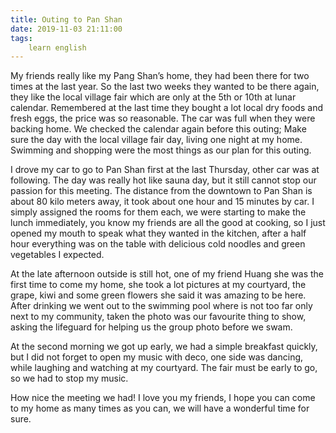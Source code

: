 ```yaml
---
title: Outing to Pan Shan
date: 2019-11-03 21:11:00
tags:
    learn english
---
```

My friends really like my Pang Shan’s home, they had
been there for two times at the last year. So the last two weeks they wanted to
be there again, they like the local village fair which are only at the 5th
or 10th at lunar calendar. Remembered at the last time they bought a
lot local dry foods and fresh eggs, the price was so reasonable. The car was
full when they were backing home. We checked the calendar again before this outing;
Make sure the day with the local village fair day, living one night at my home.
Swimming and shopping were the most things as our plan for this outing.

I drove my car to go to Pan Shan first at the last
Thursday, other car was at following. The day was really hot like sauna day,
but it still cannot stop our passion for this meeting. The distance from the downtown
to Pan Shan is about 80 kilo meters away, it took about one hour and 15 minutes
by car. I simply assigned the rooms for them each, we were starting to make the
lunch immediately, you know my friends are all the good at cooking, so I just
opened my mouth to speak what they wanted in the kitchen, after a half hour
everything was on the table with delicious cold noodles and green vegetables I
expected.

At the late afternoon outside is still hot, one of my friend
Huang she was the first time to come my home, she took a lot pictures at my
courtyard, the grape, kiwi and some green flowers she said it was amazing to be
here. After drinking we went out to the swimming pool where is not too far only
next to my community, taken the photo was our favourite thing to show, asking
the lifeguard for helping us the group photo before we swam. 

At the second morning we got up early, we had a simple
breakfast quickly, but I did not forget to open my music with deco, one side
was dancing, while laughing and watching at my courtyard. The fair must be
early to go, so we had to stop my music.

How nice the meeting we had! I love you my friends, I
hope you can come to my home as many times as you can, we will have a wonderful
time for sure.